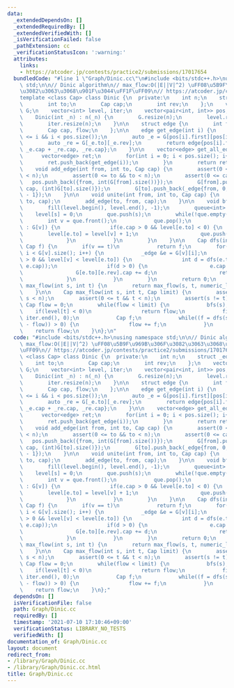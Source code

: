 ```yaml
---
data:
  _extendedDependsOn: []
  _extendedRequiredBy: []
  _extendedVerifiedWith: []
  _isVerificationFailed: false
  _pathExtension: cc
  _verificationStatusIcon: ':warning:'
  attributes:
    links:
    - https://atcoder.jp/contests/practice2/submissions/17017654
  bundledCode: "#line 1 \"Graph/Dinic.cc\"\n#include <bits/stdc++.h>\nusing namespace\
    \ std;\n\n// Dinic algorithm\n// max_flow:O(|E||V|^2) \uFF08\u5B9F\u969B\u306F\
    \u3082\u3063\u3068\u901F\u3044\uFF1F\uFF09\n// https://atcoder.jp/contests/practice2/submissions/17017654\n\
    template <class Cap> class Dinic {\n  private:\n    int n;\n    struct _edge {\n\
    \        int to;\n        Cap cap;\n        int rev;\n    };\n    vector<vector<_edge>>\
    \ G;\n    vector<int> level, iter;\n    vector<pair<int, int>> pos;\n\n  public:\n\
    \    Dinic(int _n) : n(_n) {\n        G.resize(n);\n        level.resize(n);\n\
    \        iter.resize(n);\n    }\n\n    struct edge {\n        int from, to;\n\
    \        Cap cap, flow;\n    };\n\n    edge get_edge(int i) {\n        assert(0\
    \ <= i && i < pos.size());\n        auto _e = G[pos[i].first][pos[i].second];\n\
    \        auto _re = G[_e.to][_e.rev];\n        return edge{pos[i].first, _e.to,\
    \ _e.cap + _re.cap, _re.cap};\n    }\n\n    vector<edge> get_all_edge() {\n  \
    \      vector<edge> ret;\n        for(int i = 0; i < pos.size(); i++) {\n    \
    \        ret.push_back(get_edge(i));\n        }\n        return ret;\n    }\n\n\
    \    void add_edge(int from, int to, Cap cap) {\n        assert(0 <= from && from\
    \ < n);\n        assert(0 <= to && to < n);\n        assert(0 <= cap);\n     \
    \   pos.push_back({from, int(G[from].size())});\n        G[from].push_back(_edge{to,\
    \ cap, (int)G[to].size()});\n        G[to].push_back(_edge{from, 0, (int)G[from].size()\
    \ - 1});\n    }\n\n    void unite(int from, int to, Cap cap) {\n        add_edge(from,\
    \ to, cap);\n        add_edge(to, from, cap);\n    }\n\n    void bfs(int s) {\n\
    \        fill(level.begin(), level.end(), -1);\n        queue<int> que;\n    \
    \    level[s] = 0;\n        que.push(s);\n        while(!que.empty()) {\n    \
    \        int v = que.front();\n            que.pop();\n            for(_edge &e\
    \ : G[v]) {\n                if(e.cap > 0 && level[e.to] < 0) {\n            \
    \        level[e.to] = level[v] + 1;\n                    que.push(e.to);\n  \
    \              }\n            }\n        }\n    }\n\n    Cap dfs(int v, int t,\
    \ Cap f) {\n        if(v == t)\n            return f;\n        for(int &i = iter[v];\
    \ i < G[v].size(); i++) {\n            _edge &e = G[v][i];\n            if(e.cap\
    \ > 0 && level[v] < level[e.to]) {\n                int d = dfs(e.to, t, min(f,\
    \ e.cap));\n                if(d > 0) {\n                    e.cap -= d;\n   \
    \                 G[e.to][e.rev].cap += d;\n                    return d;\n  \
    \              }\n            }\n        }\n        return 0;\n    }\n\n    Cap\
    \ max_flow(int s, int t) {\n        return max_flow(s, t, numeric_limits<Cap>::max());\n\
    \    }\n\n    Cap max_flow(int s, int t, Cap limit) {\n        assert(0 <= s &&\
    \ s < n);\n        assert(0 <= t && t < n);\n        assert(s != t);\n       \
    \ Cap flow = 0;\n        while(flow < limit) {\n            bfs(s);\n        \
    \    if(level[t] < 0)\n                return flow;\n            fill(iter.begin(),\
    \ iter.end(), 0);\n            Cap f;\n            while((f = dfs(s, t, limit\
    \ - flow)) > 0) {\n                flow += f;\n            }\n        }\n    \
    \    return flow;\n    }\n};\n"
  code: "#include <bits/stdc++.h>\nusing namespace std;\n\n// Dinic algorithm\n//\
    \ max_flow:O(|E||V|^2) \uFF08\u5B9F\u969B\u306F\u3082\u3063\u3068\u901F\u3044\uFF1F\
    \uFF09\n// https://atcoder.jp/contests/practice2/submissions/17017654\ntemplate\
    \ <class Cap> class Dinic {\n  private:\n    int n;\n    struct _edge {\n    \
    \    int to;\n        Cap cap;\n        int rev;\n    };\n    vector<vector<_edge>>\
    \ G;\n    vector<int> level, iter;\n    vector<pair<int, int>> pos;\n\n  public:\n\
    \    Dinic(int _n) : n(_n) {\n        G.resize(n);\n        level.resize(n);\n\
    \        iter.resize(n);\n    }\n\n    struct edge {\n        int from, to;\n\
    \        Cap cap, flow;\n    };\n\n    edge get_edge(int i) {\n        assert(0\
    \ <= i && i < pos.size());\n        auto _e = G[pos[i].first][pos[i].second];\n\
    \        auto _re = G[_e.to][_e.rev];\n        return edge{pos[i].first, _e.to,\
    \ _e.cap + _re.cap, _re.cap};\n    }\n\n    vector<edge> get_all_edge() {\n  \
    \      vector<edge> ret;\n        for(int i = 0; i < pos.size(); i++) {\n    \
    \        ret.push_back(get_edge(i));\n        }\n        return ret;\n    }\n\n\
    \    void add_edge(int from, int to, Cap cap) {\n        assert(0 <= from && from\
    \ < n);\n        assert(0 <= to && to < n);\n        assert(0 <= cap);\n     \
    \   pos.push_back({from, int(G[from].size())});\n        G[from].push_back(_edge{to,\
    \ cap, (int)G[to].size()});\n        G[to].push_back(_edge{from, 0, (int)G[from].size()\
    \ - 1});\n    }\n\n    void unite(int from, int to, Cap cap) {\n        add_edge(from,\
    \ to, cap);\n        add_edge(to, from, cap);\n    }\n\n    void bfs(int s) {\n\
    \        fill(level.begin(), level.end(), -1);\n        queue<int> que;\n    \
    \    level[s] = 0;\n        que.push(s);\n        while(!que.empty()) {\n    \
    \        int v = que.front();\n            que.pop();\n            for(_edge &e\
    \ : G[v]) {\n                if(e.cap > 0 && level[e.to] < 0) {\n            \
    \        level[e.to] = level[v] + 1;\n                    que.push(e.to);\n  \
    \              }\n            }\n        }\n    }\n\n    Cap dfs(int v, int t,\
    \ Cap f) {\n        if(v == t)\n            return f;\n        for(int &i = iter[v];\
    \ i < G[v].size(); i++) {\n            _edge &e = G[v][i];\n            if(e.cap\
    \ > 0 && level[v] < level[e.to]) {\n                int d = dfs(e.to, t, min(f,\
    \ e.cap));\n                if(d > 0) {\n                    e.cap -= d;\n   \
    \                 G[e.to][e.rev].cap += d;\n                    return d;\n  \
    \              }\n            }\n        }\n        return 0;\n    }\n\n    Cap\
    \ max_flow(int s, int t) {\n        return max_flow(s, t, numeric_limits<Cap>::max());\n\
    \    }\n\n    Cap max_flow(int s, int t, Cap limit) {\n        assert(0 <= s &&\
    \ s < n);\n        assert(0 <= t && t < n);\n        assert(s != t);\n       \
    \ Cap flow = 0;\n        while(flow < limit) {\n            bfs(s);\n        \
    \    if(level[t] < 0)\n                return flow;\n            fill(iter.begin(),\
    \ iter.end(), 0);\n            Cap f;\n            while((f = dfs(s, t, limit\
    \ - flow)) > 0) {\n                flow += f;\n            }\n        }\n    \
    \    return flow;\n    }\n};"
  dependsOn: []
  isVerificationFile: false
  path: Graph/Dinic.cc
  requiredBy: []
  timestamp: '2021-07-10 17:10:46+09:00'
  verificationStatus: LIBRARY_NO_TESTS
  verifiedWith: []
documentation_of: Graph/Dinic.cc
layout: document
redirect_from:
- /library/Graph/Dinic.cc
- /library/Graph/Dinic.cc.html
title: Graph/Dinic.cc
---
```

